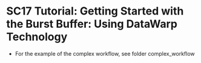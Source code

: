 # SC17 Tutorial: Getting Started with the Burst Buffer: Using DataWarp Technology

* For the example of the complex workflow, see folder complex_workflow
